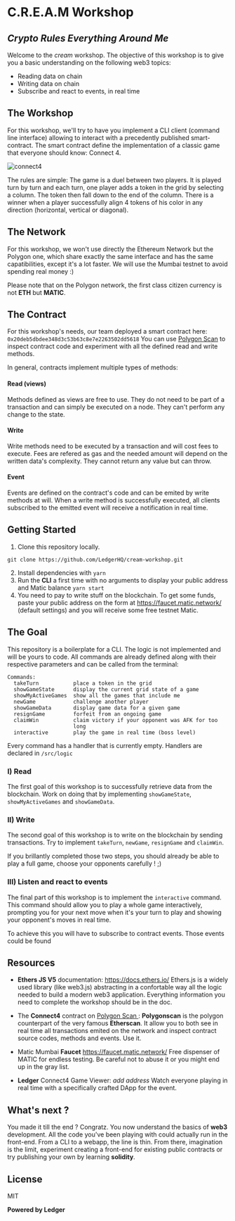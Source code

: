 # C.R.E.A.M Workshop
## _Crypto Rules Everything Around Me_

Welcome to the *cream* workshop. The objective of this workshop is to give you a basic understanding on the following web3 topics:

- Reading data on chain
- Writing data on chain
- Subscribe and react to events, in real time

## The Workshop
For this workshop, we'll try to have you implement a CLI client (command line interface) allowing to interact with a precedently published smart-contract. The smart contract define the implementation of a classic game that everyone should know: Connect 4.

![connect4](https://camo.githubusercontent.com/36e1b8209ca4d86dce6fd60284a876b18e37570591dc67570fdd85f46a6210c4/68747470733a2f2f7669676e657474652e77696b69612e6e6f636f6f6b69652e6e65742f636c6173686f66636c616e732f696d616765732f362f36392f436f6e6e6563742d666f75722e706e67)

The rules are simple: The game is a duel between two players. It is played turn by turn and each turn, one player adds a token in the grid by selecting a column. The token then fall down to the end of the column. There is a winner when a player successfully align 4 tokens of his color in any direction (horizontal, vertical or diagonal).

## The Network
For this workshop, we won't use directly the Ethereum Network but the Polygon one, which share exactly the same interface and has the same capatibilities, except it's a lot faster. We will use the Mumbai testnet to avoid spending real money :)

Please note that on the Polygon network, the first class citizen currency is not **ETH** but **MATIC**.

## The Contract

For this workshop's needs, our team deployed a smart contract here: `0x20deb5dbdee348d3c53b63c8e7e2263502dd5618`
You can use [Polygon Scan](https://mumbai.polygonscan.com/address/0x20deb5dbdee348d3c53b63c8e7e2263502dd5618) to inspect contract code and experiment with all the defined read and write methods.

In general, contracts implement multiple types of methods:
#### Read (views)
Methods defined as views are free to use. They do not need to be part of a transaction and can simply be executed on a node. They can't perform any change to the state.
#### Write
Write methods need to be executed by a transaction and will cost fees to execute. Fees are refered as gas and the needed amount will depend on the written data's complexity. They cannot return any value but can throw.
#### Event
Events are defined on the contract's code and can be emited by write methods at will. When a write method is successfully executed, all clients subscribed to the emitted event will receive a notification in real time.

## Getting Started

1. Clone this repository locally.
```
git clone https://github.com/LedgerHQ/cream-workshop.git
```
2. Install dependencies with `yarn`
3. Run the **CLI** a first time with no arguments to display your public address and Matic balance `yarn start`
4. You need to pay to write stuff on the blockchain. To get some funds, paste your public address on the form at https://faucet.matic.network/ (default settings) and you will receive some free testnet Matic.

## The Goal

This repository is a boilerplate for a CLI. The logic is not implemented and will be yours to code. All commands are already defined along with their respective parameters and can be called from the terminal:

```
Commands:
  takeTurn           place a token in the grid
  showGameState      display the current grid state of a game
  showMyActiveGames  show all the games that include me
  newGame            challenge another player
  showGameData       display game data for a given game
  resignGame         forfeit from an ongoing game
  claimWin           claim victory if your opponent was AFK for too
                     long
  interactive        play the game in real time (boss level)
```

Every command has a handler that is currently empty. Handlers are declared in `/src/logic`

### I) Read
The first goal of this workshop is to successfully retrieve data from the blockchain. Work on doing that by implementing `showGameState`, `showMyActiveGames` and `showGameData`.

### II) Write
The second goal of this workshop is to write on the blockchain by sending transactions. Try to implement `takeTurn`, `newGame`, `resignGame` and `claimWin`.

If you brillantly completed those two steps, you should already be able to play a full game, choose your opponents carefully ! ;)

### III) Listen and react to events
The final part of this workshop is to implement the `interactive` command. This command should allow you to play a whole game interactively, prompting you for your next move when it's your turn to play and showing your opponent's moves in real time.

To achieve this you will have to subscribe to contract events. Those events could be found

## Resources
- **Ethers JS V5** documentation: https://docs.ethers.io/
Ethers.js is a widely used library (like web3.js) abstracting in a confortable way all the logic needed to build a modern web3 application. Everything information you need to complete the workshop should be in the doc.

- The **Connect4** contract on [Polygon Scan ](https://mumbai.polygonscan.com/address/0x20deb5dbdee348d3c53b63c8e7e2263502dd5618):
**Polygonscan** is the polygon counterpart of the very famous **Etherscan**. It allow you to both see in real time all transactions emited on the network and inspect contract source codes, methods and events. Use it.

- Matic Mumbai **Faucet** https://faucet.matic.network/
Free dispenser of MATIC for endless testing. Be careful not to abuse it or you might end up in the gray list.

- **Ledger** Connect4 Game Viewer: *add address*
Watch everyone playing in real time with a specifically crafted DApp for the event.

## What's next ?
You made it till the end ? Congratz. You now understand the basics of **web3** development. All the code you've been playing with could actually run in the front-end. From a CLI to a webapp, the line is thin. From there, imagination is the limit, experiment creating a front-end for existing public contracts or try publishing your own by learning **solidity**. 

## License

MIT

**Powered by Ledger**
